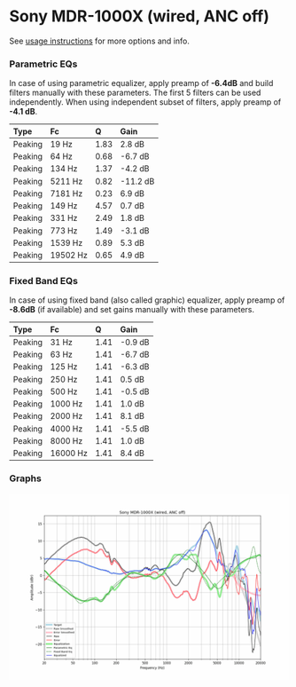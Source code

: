 # Sony MDR-1000X (wired, ANC off)
See [usage instructions](https://github.com/jaakkopasanen/AutoEq#usage) for more options and info.

### Parametric EQs
In case of using parametric equalizer, apply preamp of **-6.4dB** and build filters manually
with these parameters. The first 5 filters can be used independently.
When using independent subset of filters, apply preamp of **-4.1 dB**.

| Type    | Fc       |    Q | Gain     |
|:--------|:---------|:-----|:---------|
| Peaking | 19 Hz    | 1.83 | 2.8 dB   |
| Peaking | 64 Hz    | 0.68 | -6.7 dB  |
| Peaking | 134 Hz   | 1.37 | -4.2 dB  |
| Peaking | 5211 Hz  | 0.82 | -11.2 dB |
| Peaking | 7181 Hz  | 0.23 | 6.9 dB   |
| Peaking | 149 Hz   | 4.57 | 0.7 dB   |
| Peaking | 331 Hz   | 2.49 | 1.8 dB   |
| Peaking | 773 Hz   | 1.49 | -3.1 dB  |
| Peaking | 1539 Hz  | 0.89 | 5.3 dB   |
| Peaking | 19502 Hz | 0.65 | 4.9 dB   |

### Fixed Band EQs
In case of using fixed band (also called graphic) equalizer, apply preamp of **-8.6dB**
(if available) and set gains manually with these parameters.

| Type    | Fc       |    Q | Gain    |
|:--------|:---------|:-----|:--------|
| Peaking | 31 Hz    | 1.41 | -0.9 dB |
| Peaking | 63 Hz    | 1.41 | -6.7 dB |
| Peaking | 125 Hz   | 1.41 | -6.3 dB |
| Peaking | 250 Hz   | 1.41 | 0.5 dB  |
| Peaking | 500 Hz   | 1.41 | -0.5 dB |
| Peaking | 1000 Hz  | 1.41 | 1.0 dB  |
| Peaking | 2000 Hz  | 1.41 | 8.1 dB  |
| Peaking | 4000 Hz  | 1.41 | -5.5 dB |
| Peaking | 8000 Hz  | 1.41 | 1.0 dB  |
| Peaking | 16000 Hz | 1.41 | 8.4 dB  |

### Graphs
![](./Sony%20MDR-1000X%20(wired,%20ANC%20off).png)